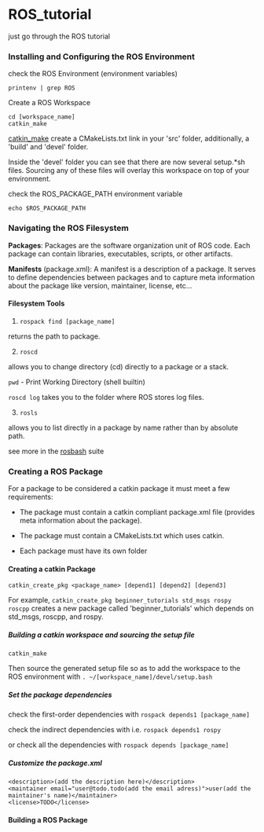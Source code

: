 # ROS_tutorial
just go through the ROS tutorial

### Installing and Configuring the ROS Environment
check the ROS Environment (environment variables)
```
printenv | grep ROS
```
Create a ROS Workspace
```
cd [workspace_name]
catkin_make
```
[catkin_make](http://wiki.ros.org/catkin/commands/catkin_make) create a CMakeLists.txt link in your 'src' folder, additionally, a 'build' and 'devel' folder.

Inside the 'devel' folder you can see that there are now several setup.*sh files. Sourcing any of these files will overlay this workspace on top of your environment.

check the ROS_PACKAGE_PATH environment variable
```
echo $ROS_PACKAGE_PATH
```

### Navigating the ROS Filesystem

**Packages**: Packages are the software organization unit of ROS code. Each package can contain libraries, executables, scripts, or other artifacts.

**Manifests** (package.xml): A manifest is a description of a package. It serves to define dependencies between packages and to capture meta information about the package like version, maintainer, license, etc... 

#### Filesystem Tools

1. ```rospack find [package_name]```

returns the path to package. 

2. ```roscd``` 

allows you to change directory (cd) directly to a package or a stack. 

```pwd``` - Print Working Directory (shell builtin) 

```roscd log``` takes you to the folder where ROS stores log files.

3. ```rosls``` 

allows you to list directly in a package by name rather than by absolute path. 

see more in the [rosbash](http://wiki.ros.org/rosbash) suite

### Creating a ROS Package

For a package to be considered a catkin package it must meet a few requirements:

* The package must contain a catkin compliant package.xml file (provides meta information about the package).


* The package must contain a CMakeLists.txt which uses catkin.

*    Each package must have its own folder

#### Creating a catkin Package

```
catkin_create_pkg <package_name> [depend1] [depend2] [depend3]
```
For example, ```catkin_create_pkg beginner_tutorials std_msgs rospy roscpp``` creates a new package called 'beginner_tutorials' which depends on std_msgs, roscpp, and rospy.

##### Building a catkin workspace and sourcing the setup file

```catkin_make```

Then source the generated setup file so as to add the workspace to the ROS environment with ```. ~/[workspace_name]/devel/setup.bash```

##### Set the package dependencies

check the first-order dependencies with ```rospack depends1 [package_name]```

check the indirect dependencies with i.e. ```rospack depends1 rospy```

or check all the dependencies with ```rospack depends [package_name]```

##### Customize the package.xml

```
<description>(add the description here)</description>
<maintainer email="user@todo.todo(add the email adress)">user(add the maintainer's name)</maintainer>
<license>TODO</license>
```
#### Building a ROS Package
